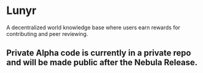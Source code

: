# Lunyr
A decentralized world knowledge base where users earn rewards for contributing and peer reviewing.

## Private Alpha code is currently in a private repo and will be made public after the Nebula Release.
